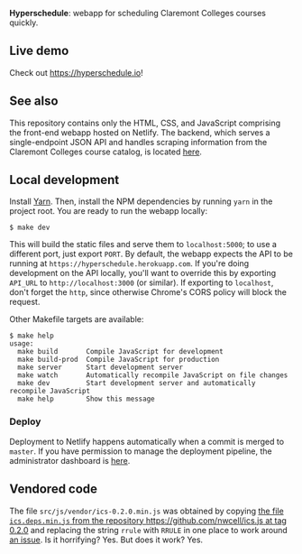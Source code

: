 **Hyperschedule**: webapp for scheduling Claremont Colleges courses
quickly.

## Live demo

Check out <https://hyperschedule.io>!

## See also

This repository contains only the HTML, CSS, and JavaScript comprising
the front-end webapp hosted on Netlify. The backend, which serves a
single-endpoint JSON API and handles scraping information from the
Claremont Colleges course catalog, is located [here][scraper].

## Local development

Install [Yarn]. Then, install the NPM dependencies by running `yarn`
in the project root. You are ready to run the webapp locally:

    $ make dev

This will build the static files and serve them to `localhost:5000`;
to use a different port, just export `PORT`. By default, the webapp
expects the API to be running at
`https://hyperschedule.herokuapp.com`. If you're doing development on
the API locally, you'll want to override this by exporting `API_URL`
to `http://localhost:3000` (or similar). If exporting to `localhost`,
don't forget the `http`, since otherwise Chrome's CORS policy will
block the request.

Other Makefile targets are available:

    $ make help
    usage:
      make build       Compile JavaScript for development
      make build-prod  Compile JavaScript for production
      make server      Start development server
      make watch       Automatically recompile JavaScript on file changes
      make dev         Start development server and automatically recompile JavaScript
      make help        Show this message

### Deploy

Deployment to Netlify happens automatically when a commit is merged to
`master`. If you have permission to manage the deployment pipeline,
the administrator dashboard is [here][netlify].

## Vendored code

The file `src/js/vendor/ics-0.2.0.min.js` was obtained by copying [the
file `ics.deps.min.js` from the repository
https://github.com/nwcell/ics.js at tag
0.2.0](https://github.com/nwcell/ics.js/blob/0.2.0/ics.deps.min.js)
and replacing the string `rrule` with `RRULE` in one place to work
around [an issue](https://github.com/nwcell/ics.js/issues/51). Is it
horrifying? Yes. But does it work? Yes.

[heroku]: https://dashboard.heroku.com/apps/hyperschedule
[netlify]: https://app.netlify.com/sites/hyperschedule/overview
[scraper]: https://github.com/MuddCreates/hyperschedule-scraper
[yarn]: https://yarnpkg.com/en/
